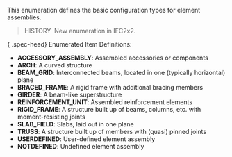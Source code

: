 ﻿This enumeration defines the basic configuration types for element assemblies.

> HISTORY&nbsp; New enumeration in IFC2x2.

{ .spec-head}
Enumerated Item Definitions:

* **ACCESSORY_ASSEMBLY**: Assembled accessories or components
* **ARCH**: A curved structure
* **BEAM_GRID**: Interconnected beams, located in one (typically horizontal) plane
* **BRACED_FRAME**: A rigid frame with additional bracing members
* **GIRDER**: A beam-like superstructure
* **REINFORCEMENT_UNIT**: Assembled reinforcement elements
* **RIGID_FRAME**: A structure built up of beams, columns, etc. with moment-resisting joints
* **SLAB_FIELD**: Slabs, laid out in one plane
* **TRUSS**: A structure built up of members with (quasi) pinned joints
* **USERDEFINED**: User-defined element assembly
* **NOTDEFINED**: Undefined element assembly
